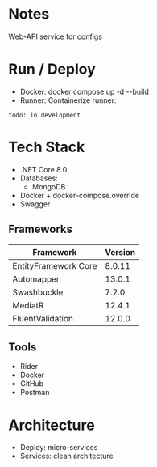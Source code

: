 # Notes

Web-API service for configs

# Run / Deploy

* Docker: docker compose up -d --build
* Runner: Containerize runner: 
```
todo: in development
```

# Tech Stack


* .NET Core 8.0
* Databases:
  * MongoDB
* Docker + docker-compose.override
* Swagger

## Frameworks
| Framework            | Version |
|----------------------|:--------|
| EntityFramework Core | 8.0.11  |
| Automapper           | 13.0.1  |
| Swashbuckle          | 7.2.0   |
| MediatR              | 12.4.1  |
| FluentValidation     | 12.0.0  |

## Tools

* Rider
* Docker
* GitHub
* Postman

# Architecture

* Deploy: micro-services
* Services: clean architecture
